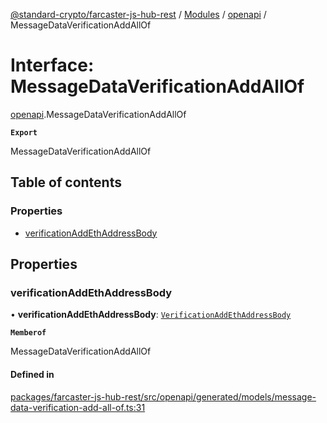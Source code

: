 [@standard-crypto/farcaster-js-hub-rest](../README.md) / [Modules](../modules.md) / [openapi](../modules/openapi.md) / MessageDataVerificationAddAllOf

# Interface: MessageDataVerificationAddAllOf

[openapi](../modules/openapi.md).MessageDataVerificationAddAllOf

**`Export`**

MessageDataVerificationAddAllOf

## Table of contents

### Properties

- [verificationAddEthAddressBody](openapi.MessageDataVerificationAddAllOf.md#verificationaddethaddressbody)

## Properties

### verificationAddEthAddressBody

• **verificationAddEthAddressBody**: [`VerificationAddEthAddressBody`](openapi.VerificationAddEthAddressBody.md)

**`Memberof`**

MessageDataVerificationAddAllOf

#### Defined in

[packages/farcaster-js-hub-rest/src/openapi/generated/models/message-data-verification-add-all-of.ts:31](https://github.com/standard-crypto/farcaster-js/blob/main/packages/farcaster-js-hub-rest/src/openapi/generated/models/message-data-verification-add-all-of.ts#L31)
